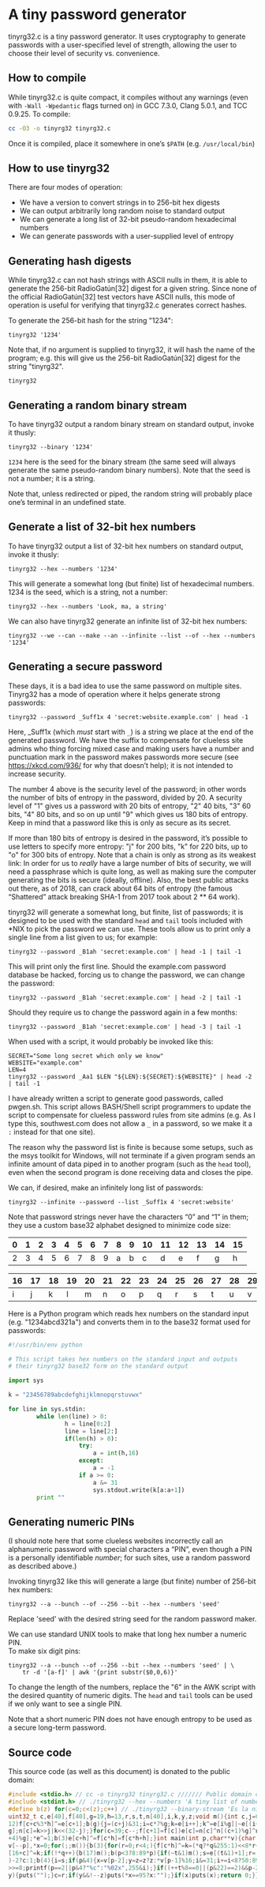 # A tiny password generator

tinyrg32.c is a tiny password generator.  It uses cryptography to generate
passwords with a user-specified level of strength, allowing the user
to choose their level of security vs. convenience.

## How to compile

While tinyrg32.c is quite compact, it compiles without any warnings (even
with `-Wall -Wpedantic` flags turned on) in GCC 7.3.0, Clang 5.0.1, and
TCC 0.9.25.  To compile:

```bash
cc -O3 -o tinyrg32 tinyrg32.c
```

Once it is compiled, place it somewhere in one’s `$PATH` (e.g. 
`/usr/local/bin`)

## How to use tinyrg32

There are four modes of operation:

* We have a version to convert strings in to 256-bit hex digests
* We can output arbitrarily long random noise to standard output
* We can generate a long list of 32-bit pseudo-random hexadecimal numbers
* We can generate passwords with a user-supplied level of entropy

## Generating hash digests

While tinyrg32.c can not hash strings with ASCII nulls in them, it is
able to generate the 256-bit RadioGatún[32] digest for a given string.
Since none of the official RadioGatún[32] test vectors have ASCII nulls,
this mode of operation is useful for verifying that tinyrg32.c generates
correct hashes.

To generate the 256-bit hash for the string "1234":

```
tinyrg32 '1234'
```

Note that, if no argument is supplied to tinyrg32, it will hash the
name of the program; e.g. this will give us the 256-bit RadioGatún[32]
digest for the string "tinyrg32".

```
tinyrg32
```

## Generating a random binary stream

To have tinyrg32 output a random binary stream on standard output, 
invoke it thusly:

```
tinyrg32 --binary '1234'
```

`1234` here is the seed for the binary stream (the same seed will always
generate the same pseudo-random binary numbers).  Note that the seed is
not a number; it is a string.

Note that, unless redirected or piped, the random string will probably
place one’s terminal in an undefined state.

## Generate a list of 32-bit hex numbers

To have tinyrg32 output a list of 32-bit hex numbers on standard output,
invoke it thusly:

```
tinyrg32 --hex --numbers '1234'
```

This will generate a somewhat long (but finite) list of hexadecimal 
numbers.  1234 is the seed, which is a string, not a number:

```
tinyrg32 --hex --numbers 'Look, ma, a string'
```

We can also have tinyrg32 generate an infinite list of 32-bit hex numbers: 

```
tinyrg32 --we --can --make --an --infinite --list --of --hex --numbers '1234'
```

## Generating a secure password

These days, it is a bad idea to use the same password on multiple sites.
Tinyrg32 has a mode of operation where it helps generate strong passwords:

```
tinyrg32 --password _Suff1x 4 'secret:website.example.com' | head -1 
```

Here, _Suff1x (which _must_ start with `_`) is a string we place at
the end of the generated password.  We have the suffix to compensate
for clueless site admins who thing forcing mixed case and making users 
have a number and punctuation mark in the password makes passwords more 
secure (see https://xkcd.com/936/ for why that doesn’t help); it is
not intended to increase security.

The number 4 above is the security level of the password; in other words
the number of bits of entropy in the password, divided by 20.  A
security level of "1" gives us a password with 20 bits of entropy, "2"
40 bits, "3" 60 bits, "4" 80 bits, and so on up until "9" which gives
us 180 bits of entropy.  Keep in mind that a password like this is only
as secure as its secret.

If more than 180 bits of entropy is desired in the password, it’s possible
to use letters to specify more entropy: "j" for 200 bits, "k" for 220 bits,
up to "o" for 300 bits of entropy.  Note that a chain is only as strong
as its weakest link: In order for us to _really_ have a large number
of bits of security, we will need a passphrase which is quite long, as
well as making sure the computer generating the bits is secure (ideally,
offline).  Also, the best public attacks out there, as of 2018, can crack
about 64 bits of entropy (the famous “Shattered” attack breaking
SHA-1 from 2017 took about 2 ** 64 work).

tinyrg32 will generate a somewhat long, but finite, list of passwords;
it is designed to be used with the standard `head` and `tail` tools
included with *NIX to pick the password we can use.  These tools allow
us to print only a single line from a list given to us; for example:

```
tinyrg32 --password _B1ah 'secret:example.com' | head -1 | tail -1
```

This will print only the first line.  Should the example.com password
database be hacked, forcing us to change the password, we can change
the password:

```
tinyrg32 --password _B1ah 'secret:example.com' | head -2 | tail -1
```

Should they require us to change the password again in a few months:

```
tinyrg32 --password _B1ah 'secret:example.com' | head -3 | tail -1
```

When used with a script, it would probably be invoked like this:

```
SECRET="Some long secret which only we know"
WEBSITE="example.com"
LEN=4
tinyrg32 --password _Aa1 $LEN "${LEN}:${SECRET}:${WEBSITE}" | head -2 | tail -1
```

I have already written a script to generate good passwords, called pwgen.sh.
This script allows BASH/Shell script programmers to update the script to
compensate for clueless password rules from site admins (e.g. As I type 
this, southwest.com does not allow a `_` in a password, so we make it a `:` 
instead for that one site).

The reason why the password list is finite is because some setups, such
as the msys toolkit for Windows, will not terminate if a given program
sends an infinite amount of data piped in to another program (such as
the `head` tool), even when the second program is done receiving data
and closes the pipe.

We can, if desired, make an infinitely long list of passwords:

```
tinyrg32 --infinite --password --list _Suff1x 4 'secret:website'
```

Note that password strings never have the characters “0” and “1” in
them; they use a custom base32 alphabet designed to minimize code size:

|0|1|2|3|4|5|6|7|8|9|10|11|12|13|14|15|
|-|-|-|-|-|-|-|-|-|-|-|-|-|-|-|-|
|2|3|4|5|6|7|8|9|a|b|c|d|e|f|g|h|

|16|17|18|19|20|21|22|23|24|25|26|27|28|29|30|31|
|-|-|-|-|-|-|-|-|-|-|-|-|-|-|-|-|
|i|j|k|l|m|n|o|p|q|r|s|t|u|v|w|x|

Here is a Python program which reads hex numbers on the standard input
(e.g. "1234abcd321a") and converts them in to the base32 format used
for passwords:

```python
#!/usr/bin/env python

# This script takes hex numbers on the standard input and outputs
# their tinyrg32 base32 form on the standard output

import sys

k = "23456789abcdefghijklmnopqrstuvwx"

for line in sys.stdin:
        while len(line) > 0:
                h = line[0:2]
                line = line[2:]
                if(len(h) > 0):
                    try:
                        a = int(h,16)
                    except:
                        a = -1
                    if a >= 0:
                        a &= 31
                        sys.stdout.write(k[a:a+1])
        print ""
```

## Generating numeric PINs

(I should note here that some clueless websites incorrectly call an 
alphanumeric password with special characters a “PIN”, even though a
PIN is a personally identifiable *number*; for such sites, use a random
password as described above.)

Invoking tinyrg32 like this will generate a large (but finite) number 
of 256-bit hex numbers:

```
tinyrg32 --a --bunch --of --256 --bit --hex --numbers 'seed' 
```

Replace 'seed' with the desired string seed for the random password
maker.

We can use standard UNIX tools to make that long hex number a numeric PIN.  
To make six digit pins:

```
tinyrg32 --a --bunch --of --256 --bit --hex --numbers 'seed' | \
	tr -d '[a-f]' | awk '{print substr($0,0,6)}' 
```

To change the length of the numbers, replace the "6" in the AWK script
with the desired quantity of numeric digits.  The `head` and `tail` tools 
can be used if we only want to see a single PIN.

Note that a short numeric PIN does not have enough entropy to be used 
as a secure long-term password.

## Source code

This source code (as well as this document) is donated to the public 
domain:

```c
#include <stdio.h> // cc -o tinyrg32 tinyrg32.c /////// Public domain code
#include <stdint.h> // ./tinyrg32 --hex --numbers 'A tiny list of numbers'
#define b(z) for(c=0;c<(z);c++) // ./tinyrg32 --binary-stream 'Es la niña'
uint32_t c,e[40],f[40],g=19,h=13,r,s,t,n[40],i,k,y,z;void m(){int c,j=0;b(
12)f[c+c%3*h]^=e[c+1];b(g){j=(c+j)&31;i=c*7%g;k=e[i++];k^=e[i%g]|~e[(i+1)%
g];n[c]=k>>j|k<<(32-j);}for(c=39;c--;f[c+1]=f[c])e[c]=n[c]^n[(c+1)%g]^n[(c
+4)%g];*e^=1;b(3)e[c+h]^=f[c*h]=f[c*h+h];}int main(int p,char**v){char *q=
v[--p],*x=0;for(;;m()){b(3){for(r=0;r<4;){f[c*h]^=k=(*q?*q&255:1)<<8*r++;e
[16+c]^=k;if(!*q++){b(17)m();b(p<3?8:89*p){if(~t&1)m();s=e[(t&1)+1];r=(p&3
)-2?c:1;b(4){i=s;if(p&4){x=v[p-2];y=z=z?z:*v[p-1]%16;i&=31;i+=i<8?50:89;}s
>>=8;printf(p==2||p&4?"%c":"%02x",255&i);}if((++t%8==0||(p&22)==2)&&p-2&&!
y){puts("");}c=r;if(y&&!--z)puts(*x==95?x:"");}if(x)puts(x);return 0;}}}}}
```

